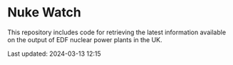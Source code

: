 # Nuke Watch

This repository includes code for retrieving the latest information available on the output of EDF nuclear power plants in the UK.

Last updated: 2024-03-13 12:15